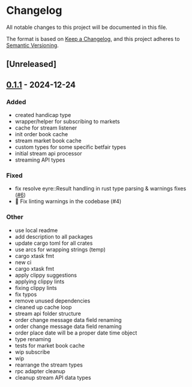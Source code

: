 # Changelog

All notable changes to this project will be documented in this file.

The format is based on [Keep a Changelog](https://keepachangelog.com/en/1.0.0/),
and this project adheres to [Semantic Versioning](https://semver.org/spec/v2.0.0.html).

## [Unreleased]

## [0.1.1](https://github.com/roberts-pumpurs/betfair-adapter-rs/compare/betfair-stream-types-v0.1.0...betfair-stream-types-v0.1.1) - 2024-12-24

### Added

- created handicap type
- wrapper/helper for subscribing to markets
- cache for stream listener
- init order book cache
- stream market book cache
- custom types for some specific betfair types
- initial stream api processor
- streaming API types

### Fixed

- fix resolve eyre::Result handling in rust type parsing & warnings fixes ([#6](https://github.com/roberts-pumpurs/betfair-adapter-rs/pull/6))
- :construction: Fix linting warnings in the codebase (#4)

### Other

- use local readme
- add description to all packages
- update cargo toml for all crates
- use arcs for wrapping strings (temp)
- cargo xtask fmt
- new ci
- cargo xtask fmt
- apply clippy suggestions
- applying clippy lints
- fixing clippy lints
- fix typos
- remove unused dependencies
- cleaned up cache loop
- stream api folder structure
- order change message data field renaming
- order change message data field renaming
- order place date will be a proper date time object
- type renaming
- tests for market book cache
- wip subscribe
- wip
- rearrange the stream types
- rpc adapter cleanup
- cleanup stream API data types
